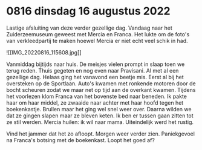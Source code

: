 # 0816 dinsdag 16 augustus 2022
Lastige afsluiting van deze verder gezellige dag. Vandaag naar het Zuiderzeemuseum geweest met Mercia en Franca. Het lukte om de foto's van verkleedpartij te maken hoewel Mercia er niet echt veel schik in had.

![[IMG_20220816_115608.jpg]]

Vanmiddag bijtijds naar huis. De meisjes vielen prompt in slaap toen we terug reden. Thuis gegeten en nog even naar Pravisani. Al met al een gezellige dag. Helaas ging het vanavond een beetje mis. Eerst al bij het oversteken op de Sportlaan. Auto's kwamen met ronkende motoren door de bocht scheuren zodat we maar net op tijd aan de overkant kwamen. Tijdens het voorlezen klom Franca van het bovenste bed naar beneden. Ik pakte haar om haar middel, ze zwaaide naar achter met haar hoofd tegen het boekenkastje. Brullen maar het ging wel snel weer over. Daarna wilden we dat ze gingen slapen maar ze bleven keten. Ik ben er tussen gaan zitten tot ze stil werden. Mercia huilen: ik wil naar mama. Uiteindelijk werd het rustig.

Vind het jammer dat het zo afloopt. Morgen weer verder zien. Paniekgevoel na Franca's botsing met de boekenkast. Loopt het goed af?